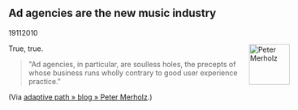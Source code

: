 <article><h2>Ad agencies are the new music industry</h2><time><span class="day">19</span><span class="month">11</span><span class="year">2010</span></time><p>True, true.<img src="http://wnas.nl/user/files/headshot_peterme_20101119092727.jpg" alt="Peter Merholz" title="Peter Merholz" border="0" width="80" height="80" style="float:right;margin-right:-50px" /></p><blockquote><p>"Ad agencies, in particular, are soulless holes, the precepts of whose business runs wholly contrary to good user experience practice."</p></blockquote><p>(Via <a href="http://www.adaptivepath.com/blog/2010/11/18/the-pernicious-effects-of-advertising-and-marketing-agencies-trying-to-deliver-user-experience-design/">adaptive path » blog » Peter Merholz</a>.)</p></article>
